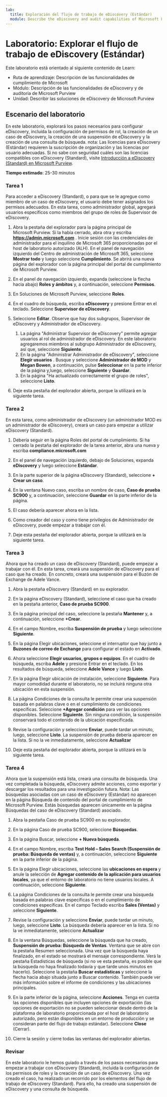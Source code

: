 ```yaml
---
lab:
  title: Exploración del flujo de trabajo de eDiscovery (Estándar)
  module: Describe the eDiscovery and audit capabilities of Microsoft Purview
---
```


# Laboratorio: Explorar el flujo de trabajo de eDiscovery (Estándar)

Este laboratorio está orientado al siguiente contenido de Learn:

- Ruta de aprendizaje: Descripción de las funcionalidades de cumplimiento de Microsoft
- Módulo: Descripción de las funcionalidades de eDiscovery y de auditoría de Microsoft Purview
- Unidad: Describir las soluciones de eDiscovery de Microsoft Purview

## Escenario del laboratorio

En este laboratorio, explorará los pasos necesarios para configurar eDiscovery, incluida la configuración de permisos de rol, la creación de un caso de eDiscovery, la creación de una suspensión de eDiscovery y la creación de una consulta de búsqueda.  nota: Las licencias para eDiscovery (Estándar) requieren la suscripción de organización y las licencias por usuario adecuadas. Si no sabe con seguridad cuáles son las licencias compatibles con eDiscovery (Standard), visite [Introducción a eDiscovery (Standard) en Microsoft Purview](https://docs.microsoft.com/microsoft-365/compliance/get-started-core-ediscovery?view=o365-worldwide).

**Tiempo estimado**: 25-30 minutos

### Tarea 1

Para acceder a eDiscovery (Standard), o para que se le agregue como miembro de un caso de eDiscovery, el usuario debe tener asignados los permisos adecuados. En esta tarea, como administrador global, agregará usuarios específicos como miembros del grupo de roles de Supervisor de eDiscovery.

1. Abra la pestaña del explorador para la página principal de Microsoft Purview.  Si la había cerrado, abra otra y escriba **https://admin.microsoft.com** . Inicie sesión con las credenciales de administrador para el inquilino de Microsoft 365 proporcionadas por el host de laboratorio autorizado (ALH). En el panel de navegación izquierdo del Centro de administración de Microsoft 365, seleccione **Mostrar todo** y luego seleccione **Cumplimiento**.  Se abrirá una nueva página del explorador con la página principal del portal de cumplimiento de Microsoft Purview.  


1. En el panel de navegación izquierdo, expanda (seleccione la flecha hacia abajo) **Roles y ámbitos** y, a continuación, seleccione **Permisos**.

1. En Soluciones de Microsoft Purview, seleccione **Roles**.

1. En el cuadro de búsqueda, escriba **eDiscovery** y presione Entrar en el teclado.  Seleccione **Supervisor de eDiscovery**.

1. Seleccione **Editar**.  Observe que hay dos subgrupos, Supervisor de eDiscovery y Administrador de eDiscovery.  
    1. La página "Administrar Supervisor de eDiscovery" permite agregar usuarios al rol de administrador de eDiscovery. En este laboratorio agregaremos miembros al subgrupo Administrador de eDiscovery, así que, seleccione **Siguiente**.
    1. En la página "Administrar Administrador de eDiscovery", seleccione **Elegir usuarios** . Busque y seleccione **Administrador de MOD** y **Megan Bowen**, a continuación, pulse **Seleccionar** en la parte inferior de la página y,luego, seleccione **Siguiente** y **Guardar**.
    1. En la página "Ha actualizado correctamente el grupo de roles", seleccione **Listo**.

1. Deje esta pestaña del explorador abierta, porque la utilizará en la siguiente tarea.

### Tarea 2

En esta tarea, como administrador de eDiscovery (un administrador MOD es un administrador de eDiscovery), creará un caso para empezar a utilizar eDiscovery (Standard).

1. Debería seguir en la página Roles del portal de cumplimiento. Si ha cerrado la pestaña del explorador de la tarea anterior, abra una nueva y escriba **compliance.microsoft.com**

1. En el panel de navegación izquierdo, debajo de Soluciones, expanda **eDiscovery** y luego seleccione **Estándar**.

1. En la parte superior de la página eDiscovery (Standard), seleccione **+ Crear un caso**.

1. En la ventana Nuevo caso, escriba un nombre de caso, **Caso de prueba SC900** y, a continuación, seleccione **Guardar** en la parte inferior de la página.

1. El caso debería aparecer ahora en la lista.

1. Como creador del caso y como tiene privilegios de Administrador de eDiscovery, puede empezar a trabajar con él.  

1. Deje esta pestaña del explorador abierta, porque la utilizará en la siguiente tarea.

### Tarea 3

Ahora que ha creado un caso de eDiscovery (Standard), puede empezar a trabajar con él.  En esta tarea, creará una suspensión de eDiscovery para el caso que ha creado.  En concreto, creará una suspensión para el Buzón de Exchange de Adele Vance.

1. Abra la pestaña eDiscovery (Standard) en su explorador.

1. En la página eDiscovery (Standard), seleccione el caso que ha creado en la pestaña anterior, **Caso de prueba SC900**.

1. En la página principal del caso, seleccione la pestaña **Mantener** y, a continuación, seleccione **+Crear**.

1. En el campo Nombre, escriba **Suspensión de prueba** y luego seleccione **Siguiente**.

1. En la página Elegir ubicaciones, seleccione el interruptor que hay junto a **Buzones de correo de Exchange** para configurar el estado en **Activado**.  

1. Ahora seleccione **Elegir usuarios, grupos o equipos**.  En el cuadro de búsqueda, escriba **Adele** y presione Entrar en el teclado. En los resultados de búsqueda, seleccione **Adele Vance** y luego **Listo**.

1. En la página Elegir ubicación de instalación, seleccione **Siguiente**.  Para mayor comodidad durante el laboratorio, no se incluirá ninguna otra ubicación en esta suspensión.

1. La página Condiciones de la consulta le permite crear una suspensión basada en palabras clave o en el cumplimiento de condiciones específicas. Seleccione **+Agregar condición** para ver las opciones disponibles.  Seleccione **Siguiente**. Sin ninguna condición, la suspensión conservará todo el contenido de la ubicación especificada.

1. Revise la configuración y seleccione **Enviar**, puede tardar un minuto, luego, seleccione **Listo**.  La suspensión de prueba debería aparecer en la lista.  Si no la ve inmediatamente, seleccione **Actualizar**

1. Deje esta pestaña del explorador abierta, porque la utilizará en la siguiente tarea.

### Tarea 4

Ahora que la suspensión está lista, creará una consulta de búsqueda.  Una vez completada la búsqueda, eDiscovery admite acciones, como exportar y descargar los resultados para una investigación futura.   Nota: Las búsquedas asociadas con un caso de eDiscovery (Estándar) no aparecen en la página Búsqueda de contenido del portal de cumplimiento de Microsoft Purview. Estás búsquedas aparecen únicamente en la página Búsquedas del caso de eDiscovery (Standard) asociado.

1. Abra la pestaña Caso de prueba SC900 en su explorador.

1. En la página Caso de prueba SC900, seleccione **Búsquedas**.

1. En la página Buscar, seleccione **+ Nueva búsqueda**.

1. En el campo Nombre, escriba **Test Hold – Sales Search (Suspensión de prueba: Búsqueda de ventas)** y, a continuación, seleccione **Siguiente** en la parte inferior de la página.

1. En la página Elegir ubicaciones, seleccione las **ubicaciones en espera** y anule la selección de **Agregar contenido de la aplicación para usuarios locales**, ya que el entorno de laboratorio no tiene usuarios locales. A continuación, seleccione **Siguiente**.

1. La página Condiciones de la consulta le permite crear una búsqueda basada en palabras clave específicas o en el cumplimiento de condiciones específicas. En el campo Teclado escriba **Sales (Ventas)** y seleccione **Siguiente**.

1. Revise la configuración y seleccione **Enviar**, puede tardar un minuto, luego, seleccione **Listo**.  La búsqueda debería aparecer en la lista.  Si no la ve inmediatamente, seleccione **Actualizar**

1. En la ventana Búsquedas, seleccione la búsqueda que ha creado, **Suspensión de prueba: Búsqueda de Ventas**.  Ventana que se abre con la pestaña Resumen seleccionada.  Una vez que la búsqueda haya finalizado, en el estado se mostrará el mensaje correspondiente.  Verá la pestaña Estadísticas de búsqueda (si no ve esta pestaña, es posible que la búsqueda no haya finalizado todavía y que tarde unos minutos en hacerlo).  Seleccione la pestaña **Buscar estadísticas** y seleccione la flecha hacia abajo situada junto a Buscar contenido.  También puede ver más información sobre el informe de condiciones y las ubicaciones principales.  

1. En la parte inferior de la página, seleccione **Acciones**.  Tenga en cuenta las opciones disponibles que incluyen opciones de exportación (las opciones de exportación no se pueden seleccionar desde dentro de la plataforma de laboratorio proporcionada por el host de laboratorio autorizado, pero están disponibles en un entorno de producción y se consideran parte del flujo de trabajo estándar). Seleccione **Close** (Cerrar).

1. Cierre la sesión y cierre todas las ventanas del explorador abiertas.

### Revisar

En este laboratorio le hemos guiado a través de los pasos necesarios para empezar a trabajar con eDiscovery (Standard), incluida la configuración de los permisos de roles y la creación de un caso de eDiscovery.  Una vez creado el caso, ha realizado un recorrido por los elementos del flujo de trabajo de eDiscovery (Standard). Para ello, ha creado una suspensión de eDiscovery y una consulta de búsqueda.
